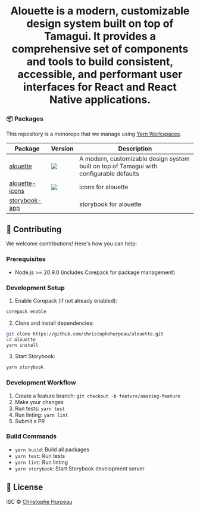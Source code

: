 <h1 align="center">
  Alouette is a modern, customizable design system built on top of Tamagui. It provides a comprehensive set of components and tools to build consistent, accessible, and performant user interfaces for React and React Native applications.
</h1>

<h3>📦 Packages</h3>

This repository is a monorepo that we manage using [Yarn Workspaces](https://yarnpkg.com/features/workspaces).

| Package                                   | Version                                                                                                                              | Description                                                                             |
| ----------------------------------------- | ------------------------------------------------------------------------------------------------------------------------------------ | --------------------------------------------------------------------------------------- |
| [alouette](packages/alouette)             | <a href="https://npmjs.org/package/alouette"><img src="https://img.shields.io/npm/v/alouette.svg?style=flat-square"></a>             | A modern, customizable design system built on top of Tamagui with configurable defaults |
| [alouette-icons](packages/alouette-icons) | <a href="https://npmjs.org/package/alouette-icons"><img src="https://img.shields.io/npm/v/alouette-icons.svg?style=flat-square"></a> | icons for alouette                                                                      |
| [storybook-app](packages/storybook-app)   |                                                                                                                                      | storybook for alouette                                                                  |

## 🤝 Contributing

We welcome contributions! Here's how you can help:

### Prerequisites

- Node.js >= 20.9.0 (includes Corepack for package management)

### Development Setup

1. Enable Corepack (if not already enabled):

```bash
corepack enable
```

2. Clone and install dependencies:

```bash
git clone https://github.com/christophehurpeau/alouette.git
cd alouette
yarn install
```

3. Start Storybook:

```bash
yarn storybook
```

### Development Workflow

1. Create a feature branch: `git checkout -b feature/amazing-feature`
2. Make your changes
3. Run tests: `yarn test`
4. Run linting: `yarn lint`
5. Submit a PR

### Build Commands

- `yarn build`: Build all packages
- `yarn test`: Run tests
- `yarn lint`: Run linting
- `yarn storybook`: Start Storybook development server

## 📄 License

ISC © [Christophe Hurpeau](https://christophe.hurpeau.com)
